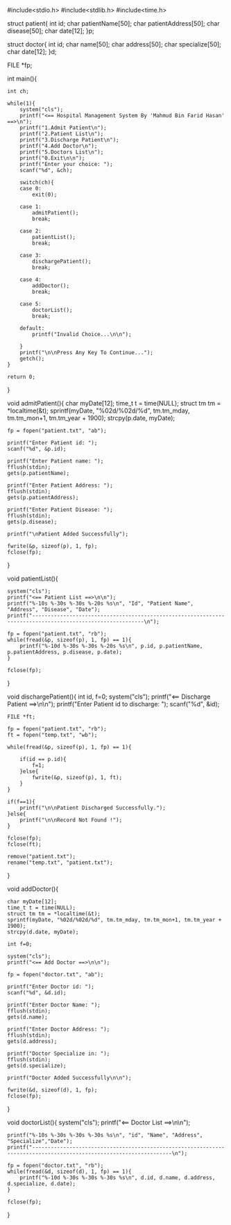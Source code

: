 #include<stdio.h>
#include<stdlib.h>
#include<time.h>

struct patient{
    int id;
    char patientName[50];
    char patientAddress[50];
    char disease[50];
    char date[12];
}p;

struct doctor{
    int id;
    char name[50];
    char address[50];
    char specialize[50];
    char date[12];
}d;

FILE *fp;

int main(){

    int ch;

    while(1){
        system("cls");
        printf("<== Hospital Management System By 'Mahmud Bin Farid Hasan' ==>\n");
        printf("1.Admit Patient\n");
        printf("2.Patient List\n");
        printf("3.Discharge Patient\n");
        printf("4.Add Doctor\n");
        printf("5.Doctors List\n");
        printf("0.Exit\n\n");
        printf("Enter your choice: ");
        scanf("%d", &ch);

        switch(ch){
        case 0:
            exit(0);

        case 1:
            admitPatient();
            break;

        case 2:
            patientList();
            break;

        case 3:
            dischargePatient();
            break;

        case 4:
            addDoctor();
            break;

        case 5:
            doctorList();
            break;

        default:
            printf("Invalid Choice...\n\n");

        }
        printf("\n\nPress Any Key To Continue...");
        getch();
    }

    return 0;
}

void admitPatient(){
    char myDate[12];
    time_t t = time(NULL);
    struct tm tm = *localtime(&t);
    sprintf(myDate, "%02d/%02d/%d", tm.tm_mday, tm.tm_mon+1, tm.tm_year + 1900);
    strcpy(p.date, myDate);

    fp = fopen("patient.txt", "ab");

    printf("Enter Patient id: ");
    scanf("%d", &p.id);

    printf("Enter Patient name: ");
    fflush(stdin);
    gets(p.patientName);

    printf("Enter Patient Address: ");
    fflush(stdin);
    gets(p.patientAddress);

    printf("Enter Patient Disease: ");
    fflush(stdin);
    gets(p.disease);

    printf("\nPatient Added Successfully");

    fwrite(&p, sizeof(p), 1, fp);
    fclose(fp);
}

void patientList(){

    system("cls");
    printf("<== Patient List ==>\n\n");
    printf("%-10s %-30s %-30s %-20s %s\n", "Id", "Patient Name", "Address", "Disease", "Date");
    printf("----------------------------------------------------------------------------------------------------------\n");

    fp = fopen("patient.txt", "rb");
    while(fread(&p, sizeof(p), 1, fp) == 1){
        printf("%-10d %-30s %-30s %-20s %s\n", p.id, p.patientName, p.patientAddress, p.disease, p.date);
    }

    fclose(fp);
}


void dischargePatient(){
    int id, f=0;
    system("cls");
    printf("<== Discharge Patient ==>\n\n");
    printf("Enter Patient id to discharge: ");
    scanf("%d", &id);

    FILE *ft;

    fp = fopen("patient.txt", "rb");
    ft = fopen("temp.txt", "wb");

    while(fread(&p, sizeof(p), 1, fp) == 1){

        if(id == p.id){
            f=1;
        }else{
            fwrite(&p, sizeof(p), 1, ft);
        }
    }

    if(f==1){
        printf("\n\nPatient Discharged Successfully.");
    }else{
        printf("\n\nRecord Not Found !");
    }

    fclose(fp);
    fclose(ft);

    remove("patient.txt");
    rename("temp.txt", "patient.txt");

}

void addDoctor(){

    char myDate[12];
    time_t t = time(NULL);
    struct tm tm = *localtime(&t);
    sprintf(myDate, "%02d/%02d/%d", tm.tm_mday, tm.tm_mon+1, tm.tm_year + 1900);
    strcpy(d.date, myDate);

    int f=0;

    system("cls");
    printf("<== Add Doctor ==>\n\n");

    fp = fopen("doctor.txt", "ab");

    printf("Enter Doctor id: ");
    scanf("%d", &d.id);

    printf("Enter Doctor Name: ");
    fflush(stdin);
    gets(d.name);

    printf("Enter Doctor Address: ");
    fflush(stdin);
    gets(d.address);

    printf("Doctor Specialize in: ");
    fflush(stdin);
    gets(d.specialize);

    printf("Doctor Added Successfully\n\n");

    fwrite(&d, sizeof(d), 1, fp);
    fclose(fp);
}



void doctorList(){
    system("cls");
    printf("<== Doctor List ==>\n\n");

    printf("%-10s %-30s %-30s %-30s %s\n", "id", "Name", "Address", "Specialize","Date");
    printf("-------------------------------------------------------------------------------------------------------------------\n");

    fp = fopen("doctor.txt", "rb");
    while(fread(&d, sizeof(d), 1, fp) == 1){
        printf("%-10d %-30s %-30s %-30s %s\n", d.id, d.name, d.address, d.specialize, d.date);
    }

    fclose(fp);
}
